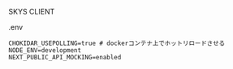 SKYS CLIENT

.env
```
CHOKIDAR_USEPOLLING=true # dockerコンテナ上でホットリロードさせる
NODE_ENV=development
NEXT_PUBLIC_API_MOCKING=enabled
```